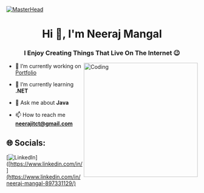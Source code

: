 [![MasterHead](https://developers.giphy.com/branch/master/static/api-512d36c09662682717108a38bbb5c57d.gif)](https://rishavchanda.io)
<h1 align="center">Hi 👋, I'm Neeraj Mangal</h1>
<h3 align="center">I Enjoy Creating Things That Live On The Internet 😉</h3>
<img align="right" alt="Coding" width="300" src="https://media.tenor.com/rePDfDWO3XoAAAAd/hacking.gif">

- 🔭 I’m currently working on <a href="" target="_blank">Portfolio</a>

- 🌱 I’m currently learning **.NET**

- 💬 Ask me about **Java**

- 📫 How to reach me **neerajitct@gmail.com**



## 🌐 Socials:

[![LinkedIn](https://img.shields.io/badge/LinkedIn-%230077B5.svg?logo=linkedin&logoColor=white)]([https://www.linkedin.com/in/](https://www.linkedin.com/in/neeraj-mangal-897331129/)





